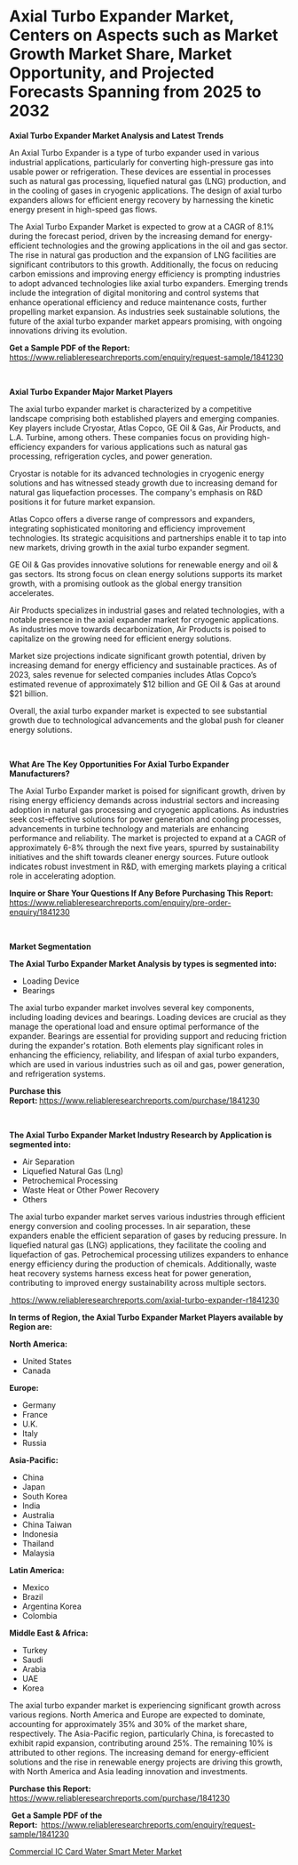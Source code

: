 <p><h1>Axial Turbo Expander Market, Centers on Aspects such as Market Growth Market Share, Market Opportunity, and Projected Forecasts Spanning from 2025 to 2032</h1></p><p><strong>Axial Turbo Expander Market Analysis and Latest Trends</strong></p>
<p><p>An Axial Turbo Expander is a type of turbo expander used in various industrial applications, particularly for converting high-pressure gas into usable power or refrigeration. These devices are essential in processes such as natural gas processing, liquefied natural gas (LNG) production, and in the cooling of gases in cryogenic applications. The design of axial turbo expanders allows for efficient energy recovery by harnessing the kinetic energy present in high-speed gas flows.</p><p>The Axial Turbo Expander Market is expected to grow at a CAGR of 8.1% during the forecast period, driven by the increasing demand for energy-efficient technologies and the growing applications in the oil and gas sector. The rise in natural gas production and the expansion of LNG facilities are significant contributors to this growth. Additionally, the focus on reducing carbon emissions and improving energy efficiency is prompting industries to adopt advanced technologies like axial turbo expanders. Emerging trends include the integration of digital monitoring and control systems that enhance operational efficiency and reduce maintenance costs, further propelling market expansion. As industries seek sustainable solutions, the future of the axial turbo expander market appears promising, with ongoing innovations driving its evolution.</p></p>
<p><strong>Get a Sample PDF of the Report:&nbsp;</strong> <a href="https://www.reliableresearchreports.com/enquiry/request-sample/1841230?utm_campaign=3110&utm_medium=2&utm_source=Github&utm_content=ia&utm_term=12042025&utm_id=axial-turbo-expander">https://www.reliableresearchreports.com/enquiry/request-sample/1841230</a></p>
<p>&nbsp;</p>
<p><strong>Axial Turbo Expander Major Market Players</strong></p>
<p><p>The axial turbo expander market is characterized by a competitive landscape comprising both established players and emerging companies. Key players include Cryostar, Atlas Copco, GE Oil & Gas, Air Products, and L.A. Turbine, among others. These companies focus on providing high-efficiency expanders for various applications such as natural gas processing, refrigeration cycles, and power generation.</p><p>Cryostar is notable for its advanced technologies in cryogenic energy solutions and has witnessed steady growth due to increasing demand for natural gas liquefaction processes. The company's emphasis on R&D positions it for future market expansion.</p><p>Atlas Copco offers a diverse range of compressors and expanders, integrating sophisticated monitoring and efficiency improvement technologies. Its strategic acquisitions and partnerships enable it to tap into new markets, driving growth in the axial turbo expander segment.</p><p>GE Oil & Gas provides innovative solutions for renewable energy and oil & gas sectors. Its strong focus on clean energy solutions supports its market growth, with a promising outlook as the global energy transition accelerates.</p><p>Air Products specializes in industrial gases and related technologies, with a notable presence in the axial expander market for cryogenic applications. As industries move towards decarbonization, Air Products is poised to capitalize on the growing need for efficient energy solutions.</p><p>Market size projections indicate significant growth potential, driven by increasing demand for energy efficiency and sustainable practices. As of 2023, sales revenue for selected companies includes Atlas Copco’s estimated revenue of approximately $12 billion and GE Oil & Gas at around $21 billion.</p><p>Overall, the axial turbo expander market is expected to see substantial growth due to technological advancements and the global push for cleaner energy solutions.</p></p>
<p>&nbsp;</p>
<p><strong>What Are The Key Opportunities For Axial Turbo Expander Manufacturers?</strong></p>
<p><p>The Axial Turbo Expander market is poised for significant growth, driven by rising energy efficiency demands across industrial sectors and increasing adoption in natural gas processing and cryogenic applications. As industries seek cost-effective solutions for power generation and cooling processes, advancements in turbine technology and materials are enhancing performance and reliability. The market is projected to expand at a CAGR of approximately 6-8% through the next five years, spurred by sustainability initiatives and the shift towards cleaner energy sources. Future outlook indicates robust investment in R&D, with emerging markets playing a critical role in accelerating adoption.</p></p>
<p><strong>Inquire or Share Your Questions If Any Before Purchasing This Report:</strong> <a href="https://www.reliableresearchreports.com/enquiry/pre-order-enquiry/1841230?utm_campaign=3110&utm_medium=2&utm_source=Github&utm_content=ia&utm_term=12042025&utm_id=axial-turbo-expander">https://www.reliableresearchreports.com/enquiry/pre-order-enquiry/1841230</a></p>
<p>&nbsp;</p>
<p><strong>Market Segmentation</strong></p>
<p><strong>The Axial Turbo Expander Market Analysis by types is segmented into:</strong></p>
<p><ul><li>Loading Device</li><li>Bearings</li></ul></p>
<p><p>The axial turbo expander market involves several key components, including loading devices and bearings. Loading devices are crucial as they manage the operational load and ensure optimal performance of the expander. Bearings are essential for providing support and reducing friction during the expander's rotation. Both elements play significant roles in enhancing the efficiency, reliability, and lifespan of axial turbo expanders, which are used in various industries such as oil and gas, power generation, and refrigeration systems.</p></p>
<p><strong>Purchase this Report:&nbsp;</strong><a href="https://www.reliableresearchreports.com/purchase/1841230?utm_campaign=3110&utm_medium=2&utm_source=Github&utm_content=ia&utm_term=12042025&utm_id=axial-turbo-expander">https://www.reliableresearchreports.com/purchase/1841230</a></p>
<p>&nbsp;</p>
<p><strong>The Axial Turbo Expander Market Industry Research by Application is segmented into:</strong></p>
<p><ul><li>Air Separation</li><li>Liquefied Natural Gas (Lng)</li><li>Petrochemical Processing</li><li>Waste Heat or Other Power Recovery</li><li>Others</li></ul></p>
<p><p>The axial turbo expander market serves various industries through efficient energy conversion and cooling processes. In air separation, these expanders enable the efficient separation of gases by reducing pressure. In liquefied natural gas (LNG) applications, they facilitate the cooling and liquefaction of gas. Petrochemical processing utilizes expanders to enhance energy efficiency during the production of chemicals. Additionally, waste heat recovery systems harness excess heat for power generation, contributing to improved energy sustainability across multiple sectors.</p></p>
<p><a href="https://www.reliableresearchreports.com/axial-turbo-expander-r1841230?utm_campaign=3110&utm_medium=2&utm_source=Github&utm_content=ia&utm_term=12042025&utm_id=axial-turbo-expander">&nbsp;https://www.reliableresearchreports.com/axial-turbo-expander-r1841230</a></p>
<p><strong>In terms of Region, the Axial Turbo Expander Market Players available by Region are:</strong></p>
<p>
    <p> <strong> North America: </strong>
        <ul>
            <li>United States</li>
            <li>Canada</li>
        </ul>
        </p> 
    <p> <strong> Europe: </strong>
        <ul>
            <li>Germany</li>
            <li>France</li>
            <li>U.K.</li>
            <li>Italy</li>
            <li>Russia</li>
        </ul>
        </p> 
    <p> <strong> Asia-Pacific: </strong>
        <ul>
            <li>China</li>
            <li>Japan</li>
            <li>South Korea</li>
            <li>India</li>
            <li>Australia</li>
            <li>China Taiwan</li>
            <li>Indonesia</li>
            <li>Thailand</li>
            <li>Malaysia</li>
        </ul>
        </p> 
    <p> <strong> Latin America: </strong>
        <ul>
            <li>Mexico</li>
            <li>Brazil</li>
            <li>Argentina Korea</li>
            <li>Colombia</li>
        </ul>
        </p> 
    <p> <strong> Middle East & Africa: </strong>
        <ul>
            <li>Turkey</li>
            <li>Saudi</li>
            <li>Arabia</li>
            <li>UAE</li>
            <li>Korea</li>
        </ul>
    </p>
    </p>
<p><p>The axial turbo expander market is experiencing significant growth across various regions. North America and Europe are expected to dominate, accounting for approximately 35% and 30% of the market share, respectively. The Asia-Pacific region, particularly China, is forecasted to exhibit rapid expansion, contributing around 25%. The remaining 10% is attributed to other regions. The increasing demand for energy-efficient solutions and the rise in renewable energy projects are driving this growth, with North America and Asia leading innovation and investments.</p></p>
<p><strong>Purchase this Report: </strong><a href="https://www.reliableresearchreports.com/purchase/1841230?utm_campaign=3110&utm_medium=2&utm_source=Github&utm_content=ia&utm_term=12042025&utm_id=axial-turbo-expander">https://www.reliableresearchreports.com/purchase/1841230</a></p>
<p>&nbsp;<strong>Get a Sample PDF of the Report:&nbsp;&nbsp;</strong><a href="https://www.reliableresearchreports.com/enquiry/request-sample/1841230?utm_campaign=3110&utm_medium=2&utm_source=Github&utm_content=ia&utm_term=12042025&utm_id=axial-turbo-expander">https://www.reliableresearchreports.com/enquiry/request-sample/1841230</a></p>
<p><strong></strong></p>
<p><p><a href="https://github.com/godekkutero4/Market-Research-Report-List-1/blob/main/commercial-ic-card-water-smart-meter-market.md?utm_campaign=3110&utm_medium=2&utm_source=Github&utm_content=ia&utm_term=12042025&utm_id=axial-turbo-expander">Commercial IC Card Water Smart Meter Market</a></p></p>